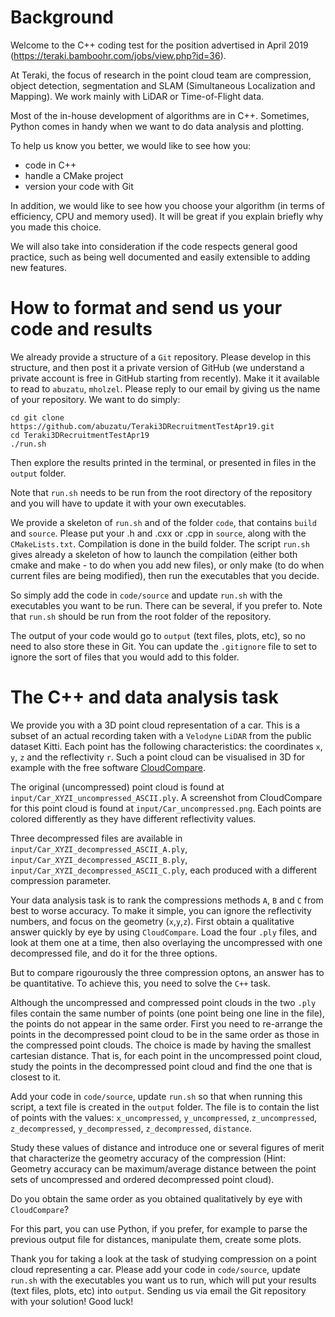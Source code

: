 # Background

Welcome to the C++ coding test for the position advertised in April 2019 (https://teraki.bamboohr.com/jobs/view.php?id=36).

At Teraki, the focus of research in the point cloud team are compression, object detection, segmentation and SLAM (Simultaneous Localization and Mapping). We work mainly with LiDAR or Time-of-Flight data.

Most of the in-house development of algorithms are in C++. Sometimes, Python comes in handy when we want to do data analysis and plotting.

To help us know you better, we would like to see how you:

* code in C++
* handle a CMake project
* version your code with Git

In addition, we would like to see how you choose your algorithm (in terms of efficiency, CPU and memory used). It will be great if you explain briefly why you made this choice. 

We will also take into consideration if the code respects general good practice, such as being well documented and easily extensible to adding new features.

# How to format and send us your code and results

We already provide a structure of a `Git` repository. Please develop in this structure, and then post it a private version of GitHub (we understand a private account is free in GitHub starting from recently). Make it it available to read to `abuzatu`, `mholzel`. Please reply to our email by giving us the name of your repository.  We want to do simply:

```
cd git clone https://github.com/abuzatu/Teraki3DRecruitmentTestApr19.git
cd Teraki3DRecruitmentTestApr19
./run.sh
```

Then explore the results printed in the terminal, or presented in files in the `output` folder.

Note that `run.sh` needs to be run from the root directory of the repository and you will have to update it with your own executables.

We provide a skeleton of `run.sh` and of the folder `code`, that contains `build` and `source`. Please put your .h and .cxx or .cpp in `source`, along with the `CMakeLists.txt`. Compilation is done in the build folder. The script `run.sh` gives already a skeleton of how to launch the compilation (either both cmake and make - to do when you add new files), or only make (to do when current files are being modified), then run the executables that you decide. 

So simply add the code in `code/source` and update `run.sh` with the executables you want to be run. There can be several, if you prefer to. Note that `run.sh` should be run from the root folder of the repository. 

The output of your code would go to `output` (text files, plots, etc), so no need to also store these in Git. You can update the `.gitignore` file to set to ignore the sort of files that you would add to this folder.

# The C++ and data analysis task

We provide you with a 3D point cloud representation of a car. This is a subset of an actual recording taken with a `Velodyne` `LiDAR` from the public dataset Kitti. Each point has the following characteristics: the coordinates `x`, `y`, `z` and the reflectivity `r`. Such a point cloud can be visualised in 3D for example with the free software [CloudCompare](http://www.danielgm.net/cc/release/). 

The original (uncompressed) point cloud is found at `input/Car_XYZI_uncompressed_ASCII.ply`. A screenshot from CloudCompare for this point cloud is found at `input/Car_uncompressed.png`. Each points are colored differently as they have different reflectivity values.

Three decompressed files are available in `input/Car_XYZI_decompressed_ASCII_A.ply`, `input/Car_XYZI_decompressed_ASCII_B.ply`, `input/Car_XYZI_decompressed_ASCII_C.ply`, each produced with a different compression parameter.

Your data analysis task is to rank the compressions methods `A`, `B` and `C` from best to worse accuracy. To make it simple, you can ignore the reflectivity numbers, and focus on the geometry (`x`,`y`,`z`). First obtain a qualitative answer quickly by eye by using `CloudCompare`. Load the four `.ply` files, and look at them one at a time, then also overlaying the uncompressed with one decompressed file, and do it for the three options.

But to compare rigourously the three compression optons, an answer has to be quantitative. To achieve this, you need to solve the `C++` task. 

Although the uncompressed and compressed point clouds in the two `.ply` files contain the same number of points (one point being one line in the file), the points do not appear in the same order. First you need to re-arrange the points in the decompressed point cloud to be in the same order as those in the compressed point clouds. The choice is made by having the smallest cartesian distance. That is, for each point in the uncompressed point cloud, study the points in the decompressed point cloud and find the one that is closest to it. 

Add your code in `code/source`, update `run.sh` so that when running this script, a text file is created in the `output` folder. The file is to contain the list of points with the values: `x_uncompressed`, `y_uncompressed`, `z_uncompressed`, `z_decompressed`, `y_decompressed`, `z_decompressed`, `distance`.

Study these values of distance and introduce one or several figures of merit that characterize the geometry accuracy of the compression (Hint: Geometry accuracy can be maximum/average distance between the point sets of uncompressed and ordered decompressed point cloud). 

Do you obtain the same order as you obtained qualitatively by eye with `CloudCompare`?

For this part, you can use Python, if you prefer, for example to parse the previous output file for distances, manipulate them, create some plots. 




Thank you for taking a look at the task of studying compression on a point cloud representing a car. Please add your code in `code/source`, update `run.sh` with the executables you want us to run, which will put your results (text files, plots, etc) into `output`. Sending us via email the Git repository with your solution! Good luck!